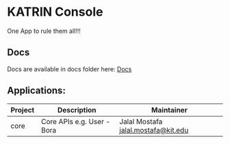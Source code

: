 # KATRIN Console

One App to rule them all!!!

## Docs

Docs are available in docs folder here: [Docs](docs/README.md)

## Applications:

| Project | Description                          | Maintainer                            |
| ------- | ------------------------------------ | ------------------------------------- |
| core    | Core APIs e.g. User - Bora           | Jalal Mostafa <jalal.mostafa@kit.edu> |
